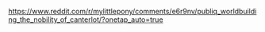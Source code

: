 https://www.reddit.com/r/mylittlepony/comments/e6r9nv/publiq_worldbuilding_the_nobility_of_canterlot/?onetap_auto=true